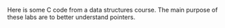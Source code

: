Here is some C code from a data structures course.  The main purpose of these labs are to better understand pointers.
